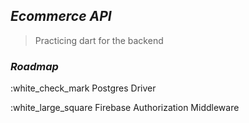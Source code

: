 ## _Ecommerce API_

> Practicing dart for the backend

### _Roadmap_

:white_check_mark Postgres Driver

:white_large_square Firebase Authorization Middleware
